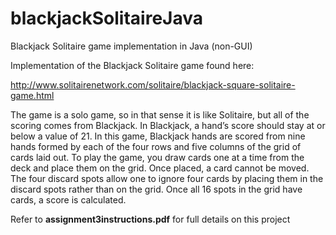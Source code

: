 # blackjackSolitaireJava
Blackjack Solitaire game implementation in Java (non-GUI)

Implementation of the Blackjack Solitaire game found here:

http://www.solitairenetwork.com/solitaire/blackjack-square-solitaire-game.html

The game is a solo game, so in that sense it is like Solitaire, 
but all of the scoring comes from Blackjack. In Blackjack, a hand’s score should stay at or below a value of 21.
In this game, Blackjack hands are scored from nine hands formed by each of the four rows and five columns
of the grid of cards laid out. To play the game, you draw cards one at a time from the deck and place them on the grid. 
Once placed, a card cannot be moved. The four discard spots allow one to ignore four cards by 
placing them in the discard spots rather than on the grid. Once all 16 spots in the grid have cards, a score is calculated.

Refer to **assignment3instructions.pdf** for full details on this project

